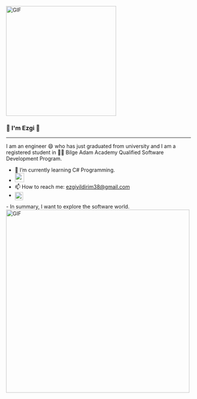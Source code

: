
<img alt="GIF" src="https://media0.giphy.com/media/SWoXEoE1lA0uSQcF1h/giphy.gif?cid=790b7611b90d1d27ec26294d083ee0220b98a80d96c79c52&rid=giphy.gif&ct=g" width = 300/>

###  👋 I'm Ezgi 💚 

<hr> 

I am an engineer 😄 who has just graduated from university and I am a registered student in 👩‍💻 Bilge Adam Academy Qualified Software Development Program.

- 🌱 I’m currently learning C# Programming.
- <img height="25" src="https://pbs.twimg.com/profile_images/1278344911847223297/k1ginRMI_400x400.jpg">
- 📫 How to reach me: ezgiyildirim38@gmail.com
- <a href="https://www.linkedin.com/in/ezgi-yildirim96/"> <img align="left" alt="Ezgi's Linkedin" width="22px" src="https://cdn3.iconfinder.com/data/icons/inficons/512/linkedin.png" />
 </a>
- In summary, I want to explore the software world.

 <img alt="GIF" src="https://img-s1.onedio.com/id-55e0602cf82cb05149e6cffe/rev-0/w-600/h-336/f-gif/s-7c55c89983f4597785d4484d5578f198e4f39474.gif" width = 500/>
